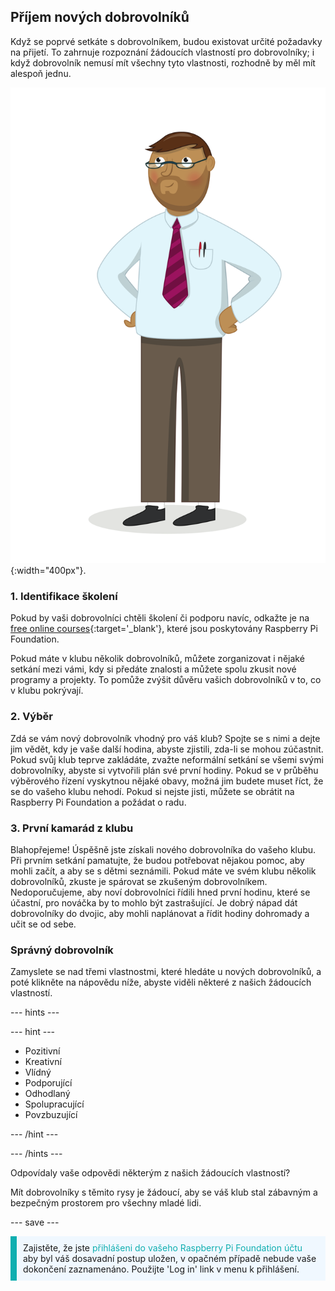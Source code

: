 ## Příjem nových dobrovolníků

Když se poprvé setkáte s dobrovolníkem, budou existovat určité požadavky na přijetí. To zahrnuje rozpoznání žádoucích vlastností pro dobrovolníky; i když dobrovolník nemusí mít všechny tyto vlastnosti, rozhodně by měl mít alespoň jednu.

![Dospělý dobrovolník.](images/10-Adult.png){:width="400px"}.
### 1. Identifikace školení

Pokud by vaši dobrovolníci chtěli školení či podporu navíc, odkažte je na [free online courses](https://www.futurelearn.com/partners/raspberry-pi){:target='_blank'}, které jsou poskytovány Raspberry Pi Foundation.

Pokud máte v klubu několik dobrovolníků, můžete zorganizovat i nějaké setkání mezi vámi, kdy si předáte znalosti a můžete spolu zkusit nové programy a projekty. To pomůže zvýšit důvěru vašich dobrovolníků v to, co v klubu pokrývají.

### 2. Výběr

Zdá se vám nový dobrovolník vhodný pro váš klub? Spojte se s nimi a dejte jim vědět, kdy je vaše další hodina, abyste zjistili, zda-li se mohou zúčastnit. Pokud svůj klub teprve zakládáte, zvažte neformální setkání se všemi svými dobrovolníky, abyste si vytvořili plán své první hodiny. Pokud se v průběhu výběrového řízení vyskytnou nějaké obavy, možná jim budete muset říct, že se do vašeho klubu nehodí. Pokud si nejste jisti, můžete se obrátit na Raspberry Pi Foundation a požádat o radu.

### 3. První kamarád z klubu

Blahopřejeme! Úspěšně jste získali nového dobrovolníka do vašeho klubu. Při prvním setkání pamatujte, že budou potřebovat nějakou pomoc, aby mohli začít, a aby se s dětmi seznámili. Pokud máte ve svém klubu několik dobrovolníků, zkuste je spárovat se zkušeným dobrovolníkem. Nedoporučujeme, aby noví dobrovolníci řídili hned první hodinu, které se účastní, pro nováčka by to mohlo být zastrašující. Je dobrý nápad dát dobrovolníky do dvojic, aby mohli naplánovat a řídit hodiny dohromady a učit se od sebe.

### Správný dobrovolník

Zamyslete se nad třemi vlastnostmi, které hledáte u nových dobrovolníků, a poté klikněte na nápovědu níže, abyste viděli některé z našich žádoucích vlastností.

--- hints ---

--- hint ---

* Pozitivní
* Kreativní
* Vlídný
* Podporující
* Odhodlaný
* Spolupracující
* Povzbuzující

--- /hint ---

--- /hints ---

Odpovídaly vaše odpovědi některým z našich žádoucích vlastností?

Mít dobrovolníky s těmito rysy je žádoucí, aby se váš klub stal zábavným a bezpečným prostorem pro všechny mladé lidi.

--- save ---

<p style="border-left: solid; border-width:10px; border-color: #0faeb0; background-color: aliceblue; padding: 10px;">
Zajistěte, že jste <span style="color: #0faeb0">přihlášeni do vašeho Raspberry Pi Foundation účtu</span> aby byl váš dosavadní postup uložen, v opačném případě nebude vaše dokončení zaznamenáno. Použijte 'Log in' link v menu k přihlášení.
</p>
